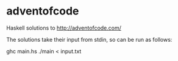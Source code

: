 # adventofcode
Haskell solutions to http://adventofcode.com/

The solutions take their input from stdin, so can be run as follows:

ghc main.hs
./main < input.txt

